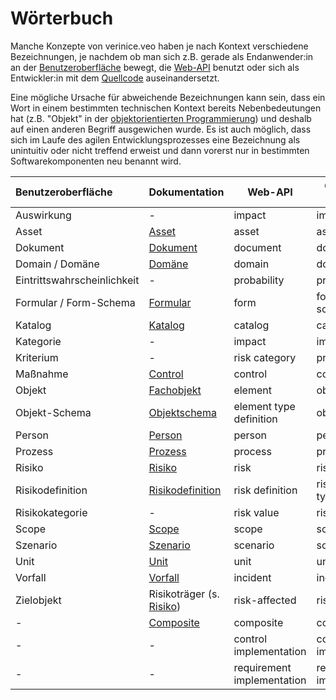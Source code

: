 <!-- © 2024 The Project Contributors - see AUTHORS.txt -->
# Wörterbuch

Manche Konzepte von verinice.veo haben je nach Kontext verschiedene Bezeichnungen, je nachdem ob man sich z.B. gerade als Endanwender:in an
der [Benutzeroberfläche](/manual/user-interface) bewegt, die [Web-API](getting-started-with-the-verinice-api.md) benutzt oder sich als
Entwickler:in mit dem [Quellcode](https://github.com/SerNet?q=verinice-veo) auseinandersetzt.

Eine mögliche Ursache für abweichende
Bezeichnungen kann sein, dass ein Wort in einem bestimmten technischen Kontext bereits Nebenbedeutungen hat (z.B. "Objekt" in
der [objektorientierten Programmierung](https://de.wikipedia.org/wiki/Objektorientierte_Programmierung)) und deshalb auf einen anderen
Begriff ausgewichen wurde. Es ist auch möglich, dass sich im Laufe des agilen Entwicklungsprozesses eine Bezeichnung als unintuitiv oder
nicht treffend erweist und dann vorerst nur in bestimmten Softwarekomponenten neu benannt wird.

| Benutzeroberfläche          | Dokumentation                                                | Web-API                    | Code (veo-web)             | a.k.a. |
|:----------------------------|--------------------------------------------------------------|----------------------------|----------------------------|--------|
| Auswirkung                  | -                                                            | impact                     | impact                     |        |
| Asset                       | [Asset](/object-model/objects#asset)                         | asset                      | asset                      |        |
| Dokument                    | [Dokument](/object-model/objects#document)                   | document                   | document                   |        |
| Domain / Domäne             | [Domäne](/object-model/domains)                              | domain                     | domain                     |        |
| Eintrittswahrscheinlichkeit | -                                                            | probability                | probability                |        |
| Formular / Form-Schema      | [Formular](/object-model/forms)                              | form                       | form / form schema         |        |
| Katalog                     | [Katalog](/manual/catalogs)                                  | catalog                    | catalog                    |        |
| Kategorie                   | -                                                            | impact                     | impact                     |        |
| Kriterium                   | -                                                            | risk category              | protection goal            |        |
| Maßnahme                    | [Control](/object-model/objects#control)                     | control                    | control                    |        |
| Objekt                      | [Fachobjekt](/object-model/objects#fachobjekte)              | element                    | object                     | entity |
| Objekt-Schema               | [Objektschema](/object-model/domains#objektschema)           | element type definition    | object schema              |        |
| Person                      | [Person](/object-model/objects#person)                       | person                     | person                     |        |
| Prozess                     | [Prozess](/object-model/objects#prozess)                     | process                    | process                    |        |
| Risiko                      | [Risiko](/object-model/objects#risiko)                       | risk                       | risk                       |        |
| Risikodefinition            | [Risikodefinition](/object-model/domains#risikodefinitionen) | risk definition            | risk analysis type         |        |
| Risikokategorie             | -                                                            | risk value                 | risk value                 |        |
| Scope                       | [Scope](/object-model/objects#scope)                         | scope                      | scope                      |        |
| Szenario                    | [Szenario](/object-model/objects#szenario)                   | scenario                   | scenario                   |        |
| Unit                        | [Unit](/object-model/objects#unit)                           | unit                       | unit                       |        |
| Vorfall                     | [Vorfall](/object-model/objects#vorfall)                     | incident                   | incident                   |        |
| Zielobjekt                  | Risikoträger (s. [Risiko](/object-model/objects#risiko))     | risk-affected              | risk-affected              |        |
| -                           | [Composite](/object-model/objects#composite)                 | composite                  | composite                  |        |
| -                           | -                                                            | control implementation     | control implementation     | CI     |
| -                           | -                                                            | requirement implementation | requirement implementation | RI     |
